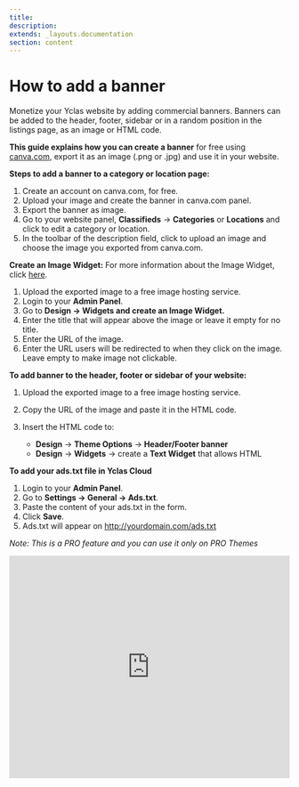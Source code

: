 ```yaml
---
title:
description:
extends: _layouts.documentation
section: content
---
```


# How to add a banner

Monetize your Yclas website by adding commercial banners. Banners can be added to the header, footer, sidebar or in a random position in the listings page, as an image or HTML code.

**This guide explains how you can create a banner** for free using  [canva.com](https://www.canva.com/), export it as an image (.png or .jpg) and use it in your website.

**Steps to add a banner to a category or location page:**

1.  Create an account on canva.com, for free.
2.  Upload your image and create the banner in canva.com panel.
3.  Export the banner as image.
4.  Go to your website panel,  **Classifieds**  ->  **Categories**  or  **Locations**  and click to edit a category or location.
5.  In the toolbar of the description field, click to upload an image and choose the image you exported from canva.com.

**Create an Image Widget:**  For more information about the Image Widget, click  [here](/docs/widgets-image-widget).

1.  Upload the exported image to a free image hosting service.
2.  Login to your **Admin Panel**.
3.  Go to **Design -> Widgets and create an Image Widget.**
4.  Enter the title that will appear above the image or leave it empty for no title.
5.  Enter the URL of the image.
6.  Enter the URL users will be redirected to when they click on the image. Leave empty to make image not clickable.

**To add banner to the header, footer or sidebar of your website:**

1.  Upload the exported image to a free image hosting service.
2.  Copy the URL of the image and paste it in the HTML code.
3.  Insert the HTML code to:
    
     - **Design** -> **Theme Options** -> **Header/Footer banner**
    -   **Design**  ->  **Widgets**  -> create a  **Text Widget**  that allows HTML

**To add your ads.txt file in Yclas Cloud**

1.  Login to your **Admin Panel**.
2.  Go to **Settings -> General -> Ads.txt**.
3.  Paste the content of your ads.txt in the form.
4.  Click **Save**.
5.  Ads.txt will appear on http://yourdomain.com/ads.txt

*Note: This is a PRO feature and you can use it only on PRO Themes*


<iframe width="100%" height="400px" src="https://www.youtube.com/embed/5pyADgnPwq0" title="Yclas video" frameborder="0" allow="accelerometer; autoplay; clipboard-write; encrypted-media; gyroscope; picture-in-picture" allowfullscreen></iframe>
 
